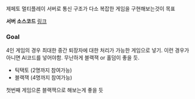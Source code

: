 제페토 멀티플레이 서버로 통신 구조가 다소 복잡한 게임을 구현해보는것이 목표 

**서버 소스코드** [링크](./boardgame/Assets/Server.multiplay)


### Goal
  4인 게임의 경우 최대한 중간 퇴장자에 대한 처리가 가능한 게임으로 넣기. 
  이런 경우가 아니면 AI코드를 넣어야함. 무난하게 블랙잭 or 홀덤이 좋을 듯. 

 - 틱택토       (2명까지 참여가능) 
 - 블랙잭       (4명까지 참여가능)


 첫번째 게임으론 블랙잭으로 해보는게 좋을 듯
